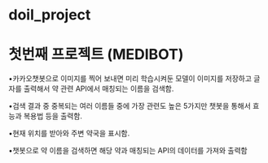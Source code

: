 # doil_project

# 첫번째 프로젝트 (MEDIBOT)

•카카오챗봇으로 이미지를 찍어 보내면 미리 학습시켜둔 모델이 이미지를 저장하고 글자를 출력해서 약 관련 API에서 매칭되는 이름을 검색함.

•검색 결과 중 중복되는 여러 이름들 중에 가장 관련도 높은 5가지만 챗봇을 통해서 효능과 복용법 등을 출력함.

•현재 위치를 받아와 주변 약국을 표시함.

•챗봇으로 약 이름을 검색하면 해당 약과 매칭되는 API의 데이터를 가져와 출력함
